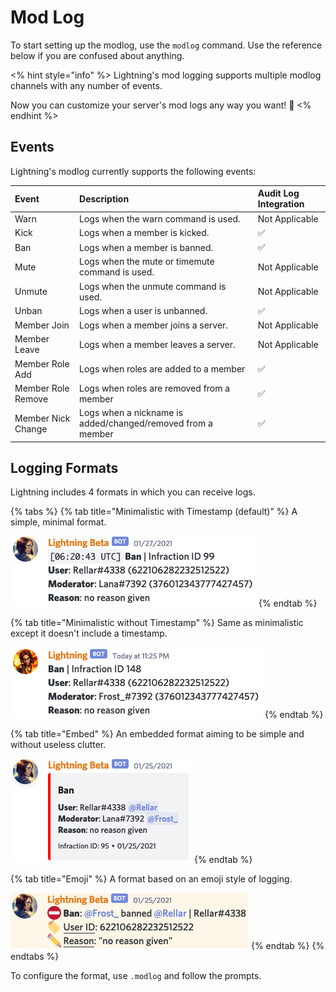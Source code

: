 # Mod Log

To start setting up the modlog, use the `modlog` command. Use the reference below if you are confused about anything.

<% hint style="info" %>
Lightning's mod logging supports multiple modlog channels with any number of events.

Now you can customize your server's mod logs any way you want! 🎉
<% endhint %>

## Events

Lightning's modlog currently supports the following events:

| Event | Description | Audit Log Integration |
| :----- | :---------- | :------------------- |
| Warn | Logs when the warn command is used. | Not Applicable |
| Kick | Logs when a member is kicked. | ✅ |
| Ban | Logs when a member is banned. | ✅ |
| Mute | Logs when the mute or timemute command is used. | Not Applicable |
| Unmute | Logs when the unmute command is used. | Not Applicable |
| Unban | Logs when a user is unbanned. | ✅ |
| Member Join | Logs when a member joins a server. | Not Applicable |
| Member Leave | Logs when a member leaves a server. | Not Applicable |
| Member Role Add | Logs when roles are added to a member | ✅ |
| Member Role Remove | Logs when roles are removed from a member | ✅ |
| Member Nick Change | Logs when a nickname is added/changed/removed from a member | ✅ |

## Logging Formats

Lightning includes 4 formats in which you can receive logs.

{% tabs %}
{% tab title="Minimalistic with Timestamp (default)" %}
A simple, minimal format.

![Example Image](../assets/minimal.png)
{% endtab %}

{% tab title="Minimalistic without Timestamp" %}
Same as minimalistic except it doesn't include a timestamp.

![Example Image](../assets/minimal2.png)
{% endtab %}

{% tab title="Embed" %}
An embedded format aiming to be simple and without useless clutter.

![Example Image](../assets/embed.png)
{% endtab %}

{% tab title="Emoji" %}
A format based on an emoji style of logging.

![Example Image](../assets/emoji.png)
{% endtab %}
{% endtabs %}

To configure the format, use `.modlog` and follow the prompts.